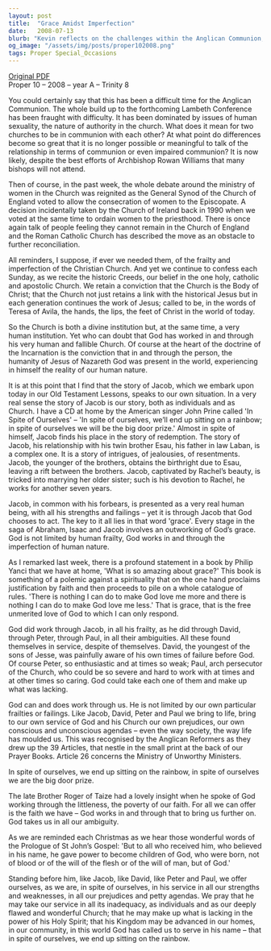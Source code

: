 ```yaml
---
layout: post
title:  "Grace Amidst Imperfection"
date:   2008-07-13
blurb: "Kevin reflects on the challenges within the Anglican Communion, particularly the debates on human sexuality and women's ministry. He draws parallels between the biblical story of Jacob and the Church's journey, emphasizing grace as the key element that allows God to work through human frailty. The sermon encourages embracing our imperfections and prejudices as God works through us to further His kingdom."
og_image: "/assets/img/posts/proper102008.png"
tags: Proper Special_Occasions
---
```

[Original PDF](/assets/pdf/proper102008.pdf)    
Proper 10 – 2008 – year A – Trinity 8

You could certainly say that this has been a difficult time for the Anglican Communion. The whole build up to the forthcoming Lambeth Conference has been fraught with difficulty. It has been dominated by issues of human sexuality, the nature of authority in the church. What does it mean for two churches to be in communion with each other? At what point do differences become so great that it is no longer possible or meaningful to talk of the relationship in terms of communion or even impaired communion? It is now likely, despite the best efforts of Archbishop Rowan Williams that many bishops will not attend.

Then of course, in the past week, the whole debate around the ministry of women in the Church was reignited as the General Synod of the Church of England voted to allow the consecration of women to the Episcopate. A decision incidentally taken by the Church of Ireland back in 1990 when we voted at the same time to ordain women to the priesthood. There is once again talk of people feeling they cannot remain in the Church of England and the Roman Catholic Church has described the move as an obstacle to further reconciliation.

All reminders, I suppose, if ever we needed them, of the frailty and imperfection of the Christian Church. And yet we continue to confess each Sunday, as we recite the historic Creeds, our belief in the one holy, catholic and apostolic Church. We retain a conviction that the Church is the Body of Christ; that the Church not just retains a link with the historical Jesus but in each generation continues the work of Jesus; called to be, in the words of Teresa of Avila, the hands, the lips, the feet of Christ in the world of today.

So the Church is both a divine institution but, at the same time, a very human institution. Yet who can doubt that God has worked in and through his very human and fallible Church. Of course at the heart of the doctrine of the Incarnation is the conviction that in and through the person, the humanity of Jesus of Nazareth God was present in the world, experiencing in himself the reality of our human nature.

It is at this point that I find that the story of Jacob, which we embark upon today in our Old Testament Lessons, speaks to our own situation. In a very real sense the story of Jacob is our story, both as individuals and as Church. I have a CD at home by the American singer John Prine called 'In Spite of Ourselves' – 'In spite of ourselves, we’ll end up sitting on a rainbow; in spite of ourselves we will be the big door prize.' Almost in spite of himself, Jacob finds his place in the story of redemption. The story of Jacob, his relationship with his twin brother Esau, his father in law Laban, is a complex one. It is a story of intrigues, of jealousies, of resentments. Jacob, the younger of the brothers, obtains the birthright due to Esau, leaving a rift between the brothers. Jacob, captivated by Rachel’s beauty, is tricked into marrying her older sister; such is his devotion to Rachel, he works for another seven years.

Jacob, in common with his forbears, is presented as a very real human being, with all his strengths and failings – yet it is through Jacob that God chooses to act. The key to it all lies in that word 'grace'. Every stage in the saga of Abraham, Isaac and Jacob involves an outworking of God’s grace. God is not limited by human frailty, God works in and through the imperfection of human nature.

As I remarked last week, there is a profound statement in a book by Philip Yanci that we have at home, 'What is so amazing about grace?' This book is something of a polemic against a spirituality that on the one hand proclaims justification by faith and then proceeds to pile on a whole catalogue of rules. 'There is nothing I can do to make God love me more and there is nothing I can do to make God love me less.' That is grace, that is the free unmerited love of God to which I can only respond.

God did work through Jacob, in all his frailty, as he did through David, through Peter, through Paul, in all their ambiguities. All these found themselves in service, despite of themselves. David, the youngest of the sons of Jesse, was painfully aware of his own times of failure before God. Of course Peter, so enthusiastic and at times so weak; Paul, arch persecutor of the Church, who could be so severe and hard to work with at times and at other times so caring. God could take each one of them and make up what was lacking.

God can and does work through us. He is not limited by our own particular frailties or failings. Like Jacob, David, Peter and Paul we bring to life, bring to our own service of God and his Church our own prejudices, our own conscious and unconscious agendas – even the way society, the way life has moulded us. This was recognised by the Anglican Reformers as they drew up the 39 Articles, that nestle in the small print at the back of our Prayer Books. Article 26 concerns the Ministry of Unworthy Ministers.

In spite of ourselves, we end up sitting on the rainbow, in spite of ourselves we are the big door prize.

The late Brother Roger of Taize had a lovely insight when he spoke of God working through the littleness, the poverty of our faith. For all we can offer is the faith we have – God works in and through that to bring us further on. God takes us in all our ambiguity.

As we are reminded each Christmas as we hear those wonderful words of the Prologue of St John’s Gospel: 'But to all who received him, who believed in his name, he gave power to become children of God, who were born, not of blood or of the will of the flesh or of the will of man, but of God.'

Standing before him, like Jacob, like David, like Peter and Paul, we offer ourselves, as we are, in spite of ourselves, in his service in all our strengths and weaknesses, in all our prejudices and petty agendas. We pray that he may take our service in all its inadequacy, as individuals and as our deeply flawed and wonderful Church; that he may make up what is lacking in the power of his Holy Spirit; that his Kingdom may be advanced in our homes, in our community, in this world God has called us to serve in his name – that in spite of ourselves, we end up sitting on the rainbow.
